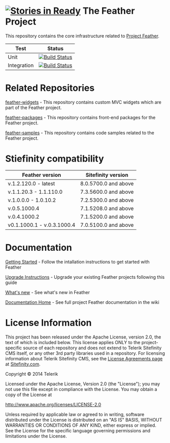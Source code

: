 [![Stories in Ready](https://badge.waffle.io/sitefinity/feather.png?label=ready&title=Ready)](https://waffle.io/sitefinity/feather)
The Feather Project
=======

This repository contains the core infrastructure related to [Project Feather](http://projectfeather.sitefinity.com).


| Test | Status |
|----|----|
| Unit | [![Build Status](https://feather-ci.sitefinity.com/buildStatus/icon?job=Master_FeatherUnitTests)](https://feather-ci.sitefinity.com/job/Master_FeatherUnitTests/) |
| Integration | [![Build Status](https://feather-ci.sitefinity.com/buildStatus/icon?job=Master_FeatherIntegrationTests)](https://feather-ci.sitefinity.com/job/Master_FeatherIntegrationTests/) |

# Related Repositories

[feather-widgets](https://github.com/Sitefinity/feather-widgets) - This repository contains custom MVC widgets which are part of the Feather project.

[feather-packages](https://github.com/Sitefinity/feather-packages) - This repository contains front-end packages for the Feather project.

[feather-samples](https://github.com/Sitefinity/feather-samples) - This repository contains code samples related to the Feather project.

# Stiefinity compatibility

| Feather version | Sitefinity version |
|----|----|
| v.1.2.120.0 - latest | 8.0.5700.0 and above |
| v.1.1.20.3 - 1.1.110.0 | 7.3.5600.0 and above |
| v.1.0.0.0 - 1.0.10.2 | 7.2.5300.0 and above |
| v.0.5.1000.4  | 7.1.5208.0 and above |
| v.0.4.1000.2  | 7.1.5200.0 and above |
| v0.1.1000.1 - v.0.3.1000.4  | 7.0.5100.0 and above |

# Documentation

[Getting Started](https://github.com/Sitefinity/feather/wiki/getting-started) - Follow the intallation instructions to get started with Feather  

[Upgrade Instructions](https://github.com/Sitefinity/feather/wiki/upgrade-instructions) - Upgrade your existing Feather projects following this guide  

[What's new](https://github.com/Sitefinity/feather/wiki/What's-new) - See what's new in Feather  

[Documentation Home](https://github.com/Sitefinity/feather/wiki) - See full project Feather documentation in the wiki  

# License Information

This project has been released under the Apache License, version 2.0, the text of which is included below. This license applies ONLY to the project-specific source of each repository and does not extend to Telerik Sitefinity CMS itself, or any other 3rd party libraries used in a repository. For licensing information about Telerik Sitefinity CMS, see the [License Agreements page](http://www.sitefinity.com/purchase/license-agreement) at [Sitefinity.com](http://www.sitefinity.com/).

Copyright © 2014 Telerik

Licensed under the Apache License, Version 2.0 (the "License"); you may not use this file except in compliance with the License. You may obtain a copy of the License at

http://www.apache.org/licenses/LICENSE-2.0

Unless required by applicable law or agreed to in writing, software distributed under the License is distributed on an "AS IS" BASIS, WITHOUT WARRANTIES OR CONDITIONS OF ANY KIND, either express or implied. See the License for the specific language governing permissions and limitations under the License.
